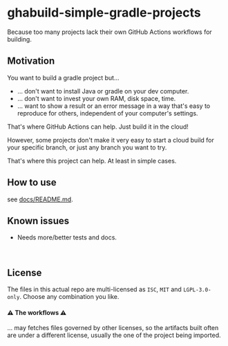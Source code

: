 ﻿
<!--#echo json="package.json" key="name" underline="=" -->
ghabuild-simple-gradle-projects
===============================
<!--/#echo -->

<!--#echo json="package.json" key="description" -->
Because too many projects lack their own GitHub Actions workflows for
building.
<!--/#echo -->


Motivation
----------

You want to build a gradle project but…

  * … don't want to install Java or gradle on your dev computer.
  * … don't want to invest your own RAM, disk space, time.
  * … want to show a result or an error message in a way that's easy to
    reproduce for others, independent of your computer's settings.

That's where GitHub Actions can help. Just build it in the cloud!

However, some projects don't make it very easy to start a cloud build
for your specific branch, or just any branch you want to try.

That's where this project can help. At least in simple cases.



How to use
----------

see [docs/README.md](docs/README.md).


<!--#toc stop="scan" -->



Known issues
------------

* Needs more/better tests and docs.




&nbsp;


License
-------

The files in this actual repo are multi-licensed as `ISC`,
`MIT` and `LGPL-3.0-only`. Choose any combination you like.

#### ⚠ The workflows ⚠

… may fetches files governed by other licenses,
so the artifacts built often are under a different license,
usually the one of the project being imported.
